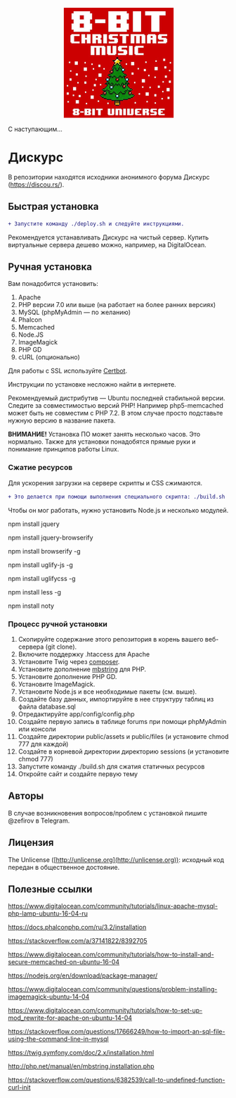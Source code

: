 <p align="center">
  <img src="/public/christmas.png" width="250" height="250" title="Merry Christmas">
</p>

С наступающим...

# Дискурс

В репозитории находятся исходники анонимного форума Дискурс (https://discou.rs/).

## Быстрая установка

```diff
+ Запустите команду ./deploy.sh и следуйте инструкциями.
```

Рекомендуется устанавливать Дискурс на чистый сервер. Купить виртуальные сервера дешево можно, например, на DigitalOcean.

## Ручная установка

Вам понадобится установить:
1) Apache
2) PHP версии 7.0 или выше (на работает на более ранних версиях)
3) MySQL (phpMyAdmin — по желанию)
4) Phalcon
5) Memcached
6) Node.JS
7) ImageMagick
8) PHP GD
9) cURL (опционально)

Для работы с SSL используйте [Certbot](https://certbot.eff.org/lets-encrypt/ubuntuxenial-apache).

Инструкции по установке несложно найти в интернете.

Рекомендуемый дистрибутив — Ubuntu последней стабильной версии.
Следите за совместимостью версий PHP! Например php5-memcached может быть не совместим с PHP 7.2. В этом случае просто подставьте нужную версию в название пакета.

**ВНИМАНИЕ!** Установка  ПО может занять несколько часов. Это нормально. Также для установки понадобятся прямые руки и понимание принципов работы Linux.

### Сжатие ресурсов
Для ускорения загрузки на сервере скрипты и CSS сжимаются.

```diff
+ Это делается при помощи выполнения специального скрипта: ./build.sh
```

Чтобы он мог работать, нужно установить Node.js и несколько модулей.

npm install jquery

npm install jquery-browserify

npm install browserify -g

npm install uglify-js -g

npm install uglifycss -g

npm install less -g

npm install noty

### Процесс ручной установки

1) Скопируйте содержание этого репозитория в корень вашего веб-сервера (git clone).
2) Включите поддержку .htaccess для Apache
3) Установите Twig через [composer](https://twig.symfony.com/doc/2.x/installation.html).
4) Установите дополнение [mbstring](http://php.net/manual/en/mbstring.installation.php) для PHP.
5) Установите дополнение PHP GD.
6) Установите ImageMagick.
7) Установите Node.js и все необходимые пакеты (см. выше).
8) Создайте базу данных, импортируйте в нее структуру таблиц из файла database.sql
9) Отредактируйте app/config/config.php
10) Создайте первую запись в таблице forums при помощи phpMyAdmin или консоли
11) Создайте директории public/assets и public/files (и установите chmod 777 для каждой)
12) Создайте в корневой директории директорию sessions (и установите chmod 777)
13) Запустите команду ./build.sh для сжатия статичных ресурсов
14) Откройте сайт и создайте первую тему

## Авторы

В случае возникновения вопросов/проблем с установкой пишите @zefirov в Telegram.

## Лицензия

The Unlicense ([http://unlicense.org](http://unlicense.org)): исходный код передан в общественное достояние.

## Полезные ссылки

https://www.digitalocean.com/community/tutorials/linux-apache-mysql-php-lamp-ubuntu-16-04-ru

https://docs.phalconphp.com/ru/3.2/installation

https://stackoverflow.com/a/37141822/8392705

https://www.digitalocean.com/community/tutorials/how-to-install-and-secure-memcached-on-ubuntu-16-04

https://nodejs.org/en/download/package-manager/

https://www.digitalocean.com/community/questions/problem-installing-imagemagick-ubuntu-14-04

https://www.digitalocean.com/community/tutorials/how-to-set-up-mod_rewrite-for-apache-on-ubuntu-14-04

https://stackoverflow.com/questions/17666249/how-to-import-an-sql-file-using-the-command-line-in-mysql

https://twig.symfony.com/doc/2.x/installation.html

http://php.net/manual/en/mbstring.installation.php

https://stackoverflow.com/questions/6382539/call-to-undefined-function-curl-init